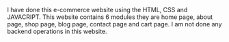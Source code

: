 I have done this e-commerce website using the HTML, CSS and JAVACRIPT. This website contains 6 modules they are home page, about page, shop page, blog page, contact page and cart page. I am not done any backend operations in this website. 
